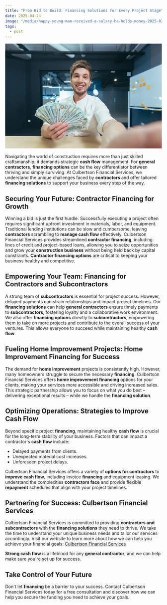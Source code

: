```yaml
---
title: "From Bid to Build: Financing Solutions for Every Project Stage"
date: 2025-04-24
image: "/media/happy-young-man-received-a-salary-he-holds-money-2025-03-25-20-08-58-utc.webp"
tags:
  - post
---
```


![From Bid to Build: Financing Solutions for Every Project Stage](/media/happy-young-man-received-a-salary-he-holds-money-2025-03-25-20-08-58-utc.webp)

Navigating the world of construction requires more than just skilled craftsmanship; it demands strategic **cash flow** management. For **general contractors**, **financing options** can be the key differentiator between thriving and simply surviving. At Culbertson Financial Services, we understand the unique challenges faced by **contractors** and offer tailored **financing solutions** to support your business every step of the way.

## Securing Your Future: **Contractor Financing** for Growth

Winning a bid is just the first hurdle. Successfully executing a project often requires significant upfront investment in materials, labor, and equipment. Traditional lending institutions can be slow and cumbersome, leaving **contractors** scrambling to **manage cash flow** effectively. Culbertson Financial Services provides streamlined **contractor financing**, including lines of credit and project-based loans, allowing you to seize opportunities and grow your **construction business** without being held back by capital constraints. **Contractor financing options** are critical to keeping your business healthy and competitive.

## Empowering Your Team: **Financing for Contractors** and **Subcontractors**

A strong team of **subcontractors** is essential for project success. However, delayed payments can strain relationships and impact project timelines. Our **financing solutions** can help **general contractors** ensure timely payments to **subcontractors**, fostering loyalty and a collaborative work environment. We also offer **financing options** directly to **subcontractors**, empowering them to take on more projects and contribute to the overall success of your ventures. This allows everyone to succeed while maintaining healthy **cash flow**.

## Fueling **Home Improvement** Projects: **Home Improvement Financing** for Success

The demand for **home improvement** projects is consistently high. However, many homeowners struggle to secure the necessary **financing**. Culbertson Financial Services offers **home improvement financing** options for your clients, making your services more accessible and driving increased sales. This strategic partnership allows you to focus on what you do best – delivering exceptional results – while we handle the **financing solution**.

## Optimizing Operations: Strategies to **Improve Cash Flow**

Beyond specific project **financing**, maintaining healthy **cash flow** is crucial for the long-term stability of your business. Factors that can impact a contractor's **cash flow** include:
*   Delayed payments from clients.
*   Unexpected material cost increases.
*   Unforeseen project delays.

Culbertson Financial Services offers a variety of **options for contractors** to **improve cash flow**, including invoice **financing** and equipment leasing. We understand the complexities **contractors face** and provide flexible **repayment** schedules that align with your project timelines.

## Partnering for Success: Culbertson Financial Services

Culbertson Financial Services is committed to providing **contractors and subcontractors** with the **financing solutions** they need to thrive. We take the time to understand your unique business needs and tailor our services accordingly. Visit our website to learn more about how we can help you achieve your financial goals: <a href="https://culbertsonfinancialservices.com">Culbertson Financial Services</a>

**Strong cash flow** is a lifeblood for any **general contractor**, and we can help make sure you're set up for success.

## Take Control of Your Future

Don't let **financing** be a barrier to your success. Contact Culbertson Financial Services today for a free consultation and discover how we can help you secure the funding you need to achieve your goals.
